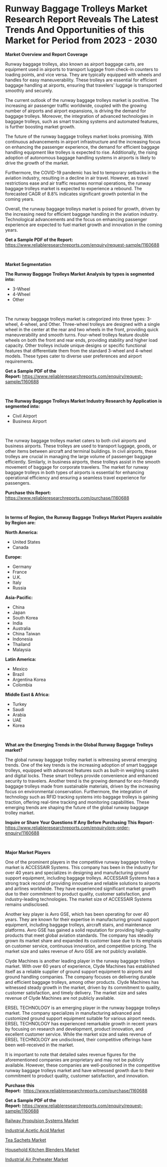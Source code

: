 <p><h1>Runway Baggage Trolleys Market Research Report Reveals The Latest Trends And Opportunities of this Market for Period from 2023 - 2030</h1></p><p><strong>Market Overview and Report Coverage</strong></p>
<p><p>Runway baggage trolleys, also known as airport baggage carts, are equipment used in airports to transport luggage from check-in counters to loading points, and vice versa. They are typically equipped with wheels and handles for easy maneuverability. These trolleys are essential for efficient baggage handling at airports, ensuring that travelers' luggage is transported smoothly and securely.</p><p>The current outlook of the runway baggage trolleys market is positive. The increasing air passenger traffic worldwide, coupled with the growing number of airports and airport expansions, is driving the demand for baggage trolleys. Moreover, the integration of advanced technologies in baggage trolleys, such as smart tracking systems and automated features, is further boosting market growth.</p><p>The future of the runway baggage trolleys market looks promising. With continuous advancements in airport infrastructure and the increasing focus on enhancing the passenger experience, the demand for efficient baggage handling equipment like trolleys is expected to rise. Additionally, the rising adoption of autonomous baggage handling systems in airports is likely to drive the growth of the market.</p><p>Furthermore, the COVID-19 pandemic has led to temporary setbacks in the aviation industry, resulting in a decline in air travel. However, as travel restrictions ease and air traffic resumes normal operations, the runway baggage trolleys market is expected to experience a rebound. The forecasted CAGR of 8.8% indicates significant growth potential in the coming years.</p><p>Overall, the runway baggage trolleys market is poised for growth, driven by the increasing need for efficient baggage handling in the aviation industry. Technological advancements and the focus on enhancing passenger experience are expected to fuel market growth and innovation in the coming years.</p></p>
<p><strong>Get a Sample PDF of the Report:</strong> <a href="https://www.reliableresearchreports.com/enquiry/request-sample/1160688">https://www.reliableresearchreports.com/enquiry/request-sample/1160688</a></p>
<p>&nbsp;</p>
<p><strong>Market Segmentation</strong></p>
<p><strong>The Runway Baggage Trolleys Market Analysis by types is segmented into:</strong></p>
<p><ul><li>3-Wheel</li><li>4-Wheel</li><li>Other</li></ul></p>
<p>&nbsp;</p>
<p><p>The runway baggage trolleys market is categorized into three types: 3-wheel, 4-wheel, and Other. Three-wheel trolleys are designed with a single wheel in the center at the rear and two wheels in the front, providing quick maneuverability and smooth turns. Four-wheel trolleys feature double wheels on both the front and rear ends, providing stability and higher load capacity. Other trolleys include unique designs or specific functional features that differentiate them from the standard 3-wheel and 4-wheel models. These types cater to diverse user preferences and airport requirements.</p></p>
<p><strong>Get a Sample PDF of the Report:</strong>&nbsp;<a href="https://www.reliableresearchreports.com/enquiry/request-sample/1160688">https://www.reliableresearchreports.com/enquiry/request-sample/1160688</a></p>
<p>&nbsp;</p>
<p><strong>The Runway Baggage Trolleys Market Industry Research by Application is segmented into:</strong></p>
<p><ul><li>Civil Airport</li><li>Business Airport</li></ul></p>
<p>&nbsp;</p>
<p><p>The runway baggage trolleys market caters to both civil airports and business airports. These trolleys are used to transport luggage, goods, or other items between aircraft and terminal buildings. In civil airports, these trolleys are crucial in managing the large volume of passenger baggage efficiently. Similarly, in business airports, these trolleys assist in the smooth movement of baggage for corporate travelers. The market for runway baggage trolleys in both types of airports is essential for enhancing operational efficiency and ensuring a seamless travel experience for passengers.</p></p>
<p><strong>Purchase this Report:</strong>&nbsp; <a href="https://www.reliableresearchreports.com/purchase/1160688">https://www.reliableresearchreports.com/purchase/1160688</a></p>
<p>&nbsp;</p>
<p><strong>In terms of Region, the Runway Baggage Trolleys Market Players available by Region are:</strong></p>
<p>
    <p> <strong> North America: </strong>
        <ul>
            <li>United States</li>
            <li>Canada</li>
        </ul>
        </p> 
    <p> <strong> Europe: </strong>
        <ul>
            <li>Germany</li>
            <li>France</li>
            <li>U.K.</li>
            <li>Italy</li>
            <li>Russia</li>
        </ul>
        </p> 
    <p> <strong> Asia-Pacific: </strong>
        <ul>
            <li>China</li>
            <li>Japan</li>
            <li>South Korea</li>
            <li>India</li>
            <li>Australia</li>
            <li>China Taiwan</li>
            <li>Indonesia</li>
            <li>Thailand</li>
            <li>Malaysia</li>
        </ul>
        </p> 
    <p> <strong> Latin America: </strong>
        <ul>
            <li>Mexico</li>
            <li>Brazil</li>
            <li>Argentina Korea</li>
            <li>Colombia</li>
        </ul>
        </p> 
    <p> <strong> Middle East & Africa: </strong>
        <ul>
            <li>Turkey</li>
            <li>Saudi</li>
            <li>Arabia</li>
            <li>UAE</li>
            <li>Korea</li>
        </ul>
    </p>
    </p>
<p>&nbsp;</p>
<p><strong>What are the Emerging Trends in the Global Runway Baggage Trolleys market?</strong></p>
<p><p>The global runway baggage trolley market is witnessing several emerging trends. One of the key trends is the increasing adoption of smart baggage trolleys, equipped with advanced features such as built-in weighing scales and digital locks. These smart trolleys provide convenience and enhanced security to travelers. Another trend is the growing demand for eco-friendly baggage trolleys made from sustainable materials, driven by the increasing focus on environmental conservation. Furthermore, the integration of technology such as RFID tracking systems into baggage trolleys is gaining traction, offering real-time tracking and monitoring capabilities. These emerging trends are shaping the future of the global runway baggage trolley market.</p></p>
<p><strong>Inquire or Share Your Questions If Any Before Purchasing This Report</strong>- <a href="https://www.reliableresearchreports.com/enquiry/pre-order-enquiry/1160688">https://www.reliableresearchreports.com/enquiry/pre-order-enquiry/1160688</a></p>
<p>&nbsp;</p>
<p><strong>Major Market Players</strong></p>
<p><p>One of the prominent players in the competitive runway baggage trolleys market is ACCESSAIR Systems. This company has been in the industry for over 40 years and specializes in designing and manufacturing ground support equipment, including baggage trolleys. ACCESSAIR Systems has a strong track record of providing innovative and reliable solutions to airports and airlines worldwide. They have experienced significant market growth due to their commitment to product quality, customer satisfaction, and industry-leading technologies. The market size of ACCESSAIR Systems remains undisclosed.</p><p>Another key player is Avro GSE, which has been operating for over 40 years. They are known for their expertise in manufacturing ground support equipment, including baggage trolleys, aircraft stairs, and maintenance platforms. Avro GSE has gained a solid reputation for providing high-quality products that meet global aviation standards. The company has steadily grown its market share and expanded its customer base due to its emphasis on customer service, continuous innovation, and competitive pricing. The market size and sales revenue of Avro GSE are not publicly available.</p><p>Clyde Machines is another leading player in the runway baggage trolleys market. With over 60 years of experience, Clyde Machines has established itself as a reliable supplier of ground support equipment to airports and ground handling companies. The company focuses on delivering durable and efficient baggage trolleys, among other products. Clyde Machines has witnessed steady growth in the market, driven by its commitment to quality, customer satisfaction, and timely delivery. The market size and sales revenue of Clyde Machines are not publicly available.</p><p>ERSEL TECHNOLOGY is an emerging player in the runway baggage trolleys market. The company specializes in manufacturing advanced and customized ground support equipment suitable for various airport needs. ERSEL TECHNOLOGY has experienced remarkable growth in recent years by focusing on research and development, product innovation, and excellent customer service. While the market size and sales revenue of ERSEL TECHNOLOGY are undisclosed, their competitive offerings have been well-received in the market.</p><p>It is important to note that detailed sales revenue figures for the aforementioned companies are proprietary and may not be publicly available. However, these companies are well-positioned in the competitive runway baggage trolleys market and have witnessed growth due to their commitment to product quality, customer satisfaction, and innovation.</p></p>
<p><strong>Purchase this Report:</strong>&nbsp;&nbsp;<a href="https://www.reliableresearchreports.com/purchase/1160688">https://www.reliableresearchreports.com/purchase/1160688</a></p>
<p></p>
<p><strong>Get a Sample PDF of the Report:</strong>&nbsp;<a href="https://www.reliableresearchreports.com/enquiry/request-sample/1160688">https://www.reliableresearchreports.com/enquiry/request-sample/1160688</a></p>
<p><p><a href="https://github.com/BryceTownsendr/Market-Research-Report-List-1/blob/main/railway-propulsion-systems-market.md">Railway Propulsion Systems Market</a></p><p><a href="https://medium.com/@joanobrien1990/industrial-acetic-acid-market-size-growth-forecast-2023-2030-3d0eff71edb8">Industrial Acetic Acid Market</a></p><p><a href="https://www.linkedin.com/pulse/decoding-tea-sachets-market-deep-dive-latest-trends-segmentation-fc8oe/">Tea Sachets Market</a></p><p><a href="https://github.com/ChiragRp1/Market-Research-Report-List-1/blob/main/household-kitchen-blenders-market.md">Household Kitchen Blenders Market</a></p><p><a href="https://medium.com/@deannakling2927/industrial-air-preheater-market-size-growth-forecast-2023-2030-e102ab850cd9">Industrial Air Preheater Market</a></p></p>